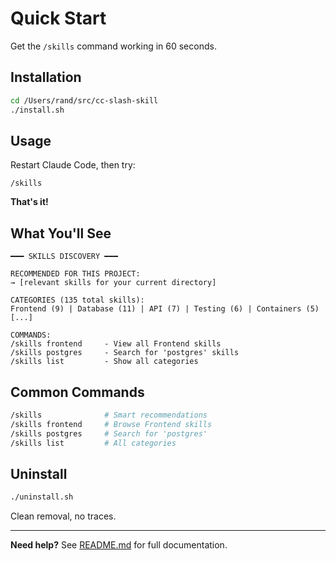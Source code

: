 # Quick Start

Get the `/skills` command working in 60 seconds.

## Installation

```bash
cd /Users/rand/src/cc-slash-skill
./install.sh
```

## Usage

Restart Claude Code, then try:

```
/skills
```

**That's it!**

## What You'll See

```
━━━ SKILLS DISCOVERY ━━━

RECOMMENDED FOR THIS PROJECT:
→ [relevant skills for your current directory]

CATEGORIES (135 total skills):
Frontend (9) | Database (11) | API (7) | Testing (6) | Containers (5)
[...]

COMMANDS:
/skills frontend     - View all Frontend skills
/skills postgres     - Search for 'postgres' skills
/skills list         - Show all categories
```

## Common Commands

```bash
/skills              # Smart recommendations
/skills frontend     # Browse Frontend skills
/skills postgres     # Search for 'postgres'
/skills list         # All categories
```

## Uninstall

```bash
./uninstall.sh
```

Clean removal, no traces.

---

**Need help?** See [README.md](README.md) for full documentation.
